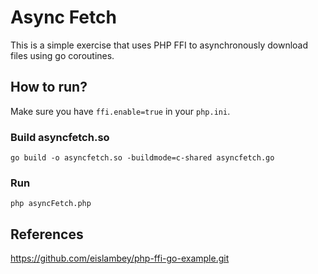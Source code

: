 # Async Fetch

This is a simple exercise that uses PHP FFI to asynchronously download files using go coroutines.

## How to run?

Make sure you have `ffi.enable=true` in your `php.ini`.

### Build asyncfetch.so

    go build -o asyncfetch.so -buildmode=c-shared asyncfetch.go

### Run

    php asyncFetch.php

## References

https://github.com/eislambey/php-ffi-go-example.git